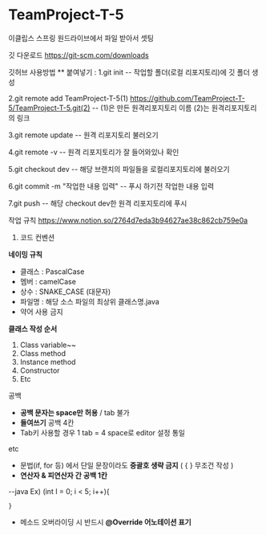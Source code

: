 # TeamProject-T-5

이클립스 스프링 
원드라이브에서 파일 받아서 셋팅

깃 다운로드
https://git-scm.com/downloads

깃허브 사용방법          ** 붙여넣기 : 
1.git init -- 작업할 폴더(로컬 리포지토리)에 깃 폴더 생성

2.git remote add TeamProject-T-5(1) https://github.com/TeamProject-T-5/TeamProject-T-5.git(2) -- (1)은 만든 원격리포지토리 이름 (2)는 원격리포지토리의 링크

3.git remote update -- 원격 리포지토리 불러오기

4.git remote -v -- 원격 리포지토리가 잘 들어와있나 확인

5.git checkout dev -- 해당 브랜치의 파일들을 로컬리포지토리에 불러오기

6.git commit -m "작업한 내용 입력" -- 푸시 하기전 작업한 내용 입력

7.git push -- 해당 checkout dev한 원격 리포지토리에 푸시

작업 규칙
https://www.notion.so/2764d7eda3b94627ae38c862cb759e0a

1. 코드 컨벤션

 **네이밍 규칙**


- 클래스 : PascalCase
- 멤버 : camelCase
- 상수 : SNAKE_CASE (대문자)
- 파일명 : 해당 소스 파일의 최상위 클래스명.java
- 약어 사용 금지

 **클래스 작성 순서**

1. Class variable~~
2. Class method
3. Instance method
4. Constructor
5. Etc

 공백

- **공백 문자는 space만 허용** / tab 불가
- **들여쓰기** 공백 4칸
- Tab키 사용할 경우 1 tab = 4 space로 editor 설정 통일

etc

- 문법(if, for 등) 에서 단일 문장이라도 **중괄호 생략 금지** ( { } 무조건 작성 )
- **연산자 & 피연산자 간 공백 1칸**

--java
Ex) (int I = 0; i < 5; i++){

	}

- 메소드 오버라이딩 시 반드시 **@Override 어노테이션 표기**
